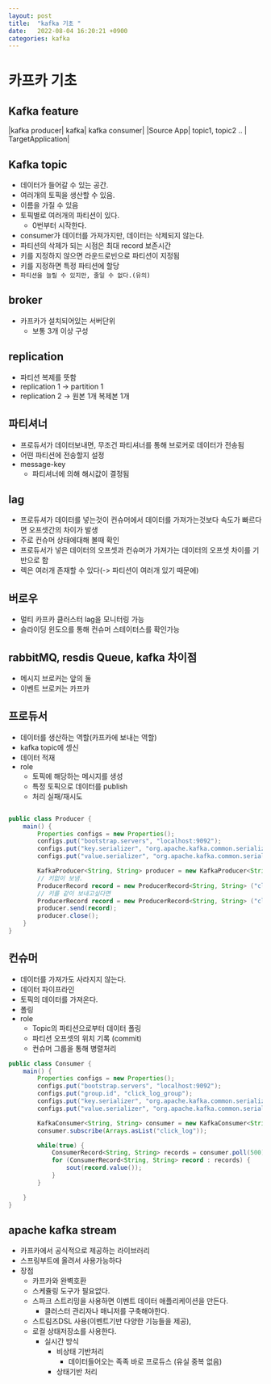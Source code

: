 ```yaml
---
layout: post
title:  "kafka 기초 "
date:   2022-08-04 16:20:21 +0900
categories: kafka
---
```


# 카프카 기초

## Kafka feature

|kafka producer| kafka| kafka consumer|
|Source App| topic1, topic2 .. | TargetApplication|

## Kafka topic
- 데이터가 들어갈 수 있는 공간.
- 여러개의 토픽을 생산할 수 있음.
- 이름을 가질 수 있음
- 토픽별로 여러개의 파티션이 있다.
    - 0번부터 시작한다.
- consumer가 데이터를 가져가지만, 데이터는 삭제되지 않는다.
- 파티션의 삭제가 되는 시점은 최대 record 보존시간
- 키를 지정하지 않으면 라운드로빈으로 파티션이 지정됨
- 키를 지정하면 특정 파티션에 할당
- `파티션을 늘릴 수 있지만, 줄일 수 없다.(유의)`

## broker
- 카프카가 설치되어있는 서버단위
    - 보통 3개 이상 구성

## replication
- 파티션 복제를 뜻함
- replication 1 -> partition 1
- replication 2 -> 원본 1개 복제본 1개

## 파티셔너
- 프로듀서가 데이터보내면, 무조건 파티셔너를 통해 브로커로 데이터가 전송됨
- 어떤 파티션에 전송할지 설정
- message-key
    - 파티셔너에 의해 해시값이 결정됨

## lag
- 프로듀셔가 데이터를 넣는것이 컨슈머에서 데이터를 가져가는것보다 속도가 빠르다면 오프셋간의 차이가 발생
- 주로 컨슈머 상태에대해 볼때 확인
- 프로듀서가 넣은 데이터의 오프셋과 컨슈머가 가져가는 데이터의 오프셋 차이를 기반으로 함
- 렉은 여러개 존재할 수 있다(-> 파티션이 여러개 있기 때문에)

## 버로우
- 멀티 카프카 클러스터 lag을 모니터링 가능
- 슬라이딩 윈도으를 통해 컨슈머 스테이터스를 확인가능

## rabbitMQ, resdis Queue, kafka 차이점
- 메시지 브로커는 앞의 둘
- 이벤트 브로커는 카프카

## 프로듀서
- 데이터를 생산하는 역할(카프카에 보내는 역할)
- kafka topic에 셍신 
- 데이터 적재
- role
    - 토픽에 해당하는 메시지를 생성
    - 특정 토픽으로 데이터를 publish
    - 처리 실패/재시도

```java

public class Producer {
    main() {
        Properties configs = new Properties();
        configs.put("bootstrap.servers", "localhost:9092"); 
        configs.put("key.serializer", "org.apache.kafka.common.serialization.StringSerializer");
        configs.put("value.serializer", "org.apache.kafka.common.serialization.StringSerializer");

        KafkaProducer<String, String> producer = new KafkaProducer<String, String>(configs);
        // 키없이 보냄.
        ProducerRecord record = new ProducerRecord<String, String> ("click_log", "login");
        // 키를 같이 보내고싶다면 
        ProducerRecord record = new ProducerRecord<String, String> ("click_log", 1, "login");
        producer.send(record);
        producer.close();
    }
}

```

## 컨슈머
- 데이터를 가져가도 사라지지 않는다.
- 데이터 파이프라인
- 토픽의 데이터를 가져온다.
- 폴링
- role
    - Topic의 파티션으로부터 데이터 폴링
    - 파티션 오프셋의 위치 기록 (commit)
    - 컨슈머 그룹을 통해 병렬처리

```java
public class Consumer {
    main() {
        Properties configs = new Properties();
        configs.put("bootstrap.servers", "localhost:9092"); 
        configs.put("group.id", "click_log_group"); 
        configs.put("key.serializer", "org.apache.kafka.common.serialization.StringSerializer");
        configs.put("value.serializer", "org.apache.kafka.common.serialization.StringSerializer");

        KafkaConsumer<String, String> consumer = new KafkaConsumer<String, String>(configs);
        consumer.subscribe(Arrays.asList("click_log"));

        while(true) {
            ConsumerRecord<String, String> records = consumer.poll(500); // 0.5초동안 데이터가 도착하기를 기다림, 들어오지 않으면 빈 레코드 반환
            for (ConsumerRecord<String, String> record : records) {
                sout(record.value());
            }
        }

    }
}
```

## apache kafka stream
- 카프카에서 공식적으로 제공하는 라이브러리
- 스프링부트에 올려서 사용가능하다
- 장점
    - 카프카와 완벽호환
    - 스케쥴링 도구가 필요없다.
    - 스파크 스트리밍을 사용하면 이벤트 데이터 애플리케이션을 만든다.
        - 클러스터 관리자나 매니저를 구축해야한다.
    - 스트림즈DSL 사용(이벤트기반 다양한 기능들을 제공), 
    - 로컬 상태저장소를 사용한다.
        - 실시간 방식
            - 비상태 기반처리
                - 데이터들어오는 족족 바로 프로듀스 (유실 중복 없음)
            - 상태기반 처리 
            